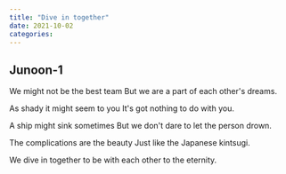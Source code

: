 ```yaml
---
title: "Dive in together"
date: 2021-10-02
categories:
---
```



## Junoon-1

We might not be the best team
But we are a part of each other's dreams.

As shady it might seem to you
It's got nothing to do with you.

A ship might sink sometimes
But we don't dare to let the person drown.

The complications are the beauty
Just like the Japanese kintsugi.


We dive in together
to be with each other
to the eternity.
